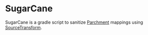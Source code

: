 # SugarCane

SugarCane is a gradle script to sanitize [Parchment](https://github.com/ParchmentMC/Parchment) mappings using [SourceTransform](https://github.com/noeppi-noeppi/SourceTransform).